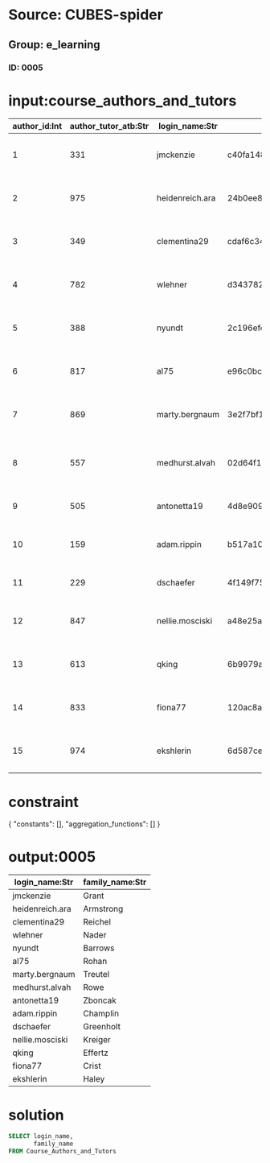 # Source: CUBES-spider
## Group: e_learning
### ID: 0005

# input:course_authors_and_tutors

| author_id:Int | author_tutor_atb:Str | login_name:Str | password:Str | personal_name:Str | middle_name:Str | family_name:Str | gender_mf:Str | address_line_1:Str |
|---|---|---|---|---|---|---|---|---|
| 1 | 331 | jmckenzie | c40fa148bdd0d2d45cd6e9ec1e685750fe07f81b | Cathrine | Ruthie | Grant | 0 | 756 Monahan Mews \n Spinkashire, NJ 64230-5098 |
| 2 | 975 | heidenreich.ara | 24b0ee84063c3b017ab1839e01b7280f47f7c7c2 | Retha | Corene | Armstrong | 0 | 98623 Huels Manor \n Jasttown, DE 31611 |
| 3 | 349 | clementina29 | cdaf6c3483f19e2253659a40a3aab786a3390f78 | Darius | Ethyl | Reichel | 0 | 99296 Keeling Courts \n North Audreanne, IL 28272 |
| 4 | 782 | wlehner | d34378200c9b5f72d3039fa640e7920aaec0fdf2 | Julio | Aniyah | Nader | 1 | 644 Montana Hill Suite 489 \n Daijamouth, CA 19587-4254 |
| 5 | 388 | nyundt | 2c196efe8aee23a1b9a7e752fe63029c5879af6f | Yessenia | Zena | Barrows | 1 | 5284 Champlin Roads \n Cassinport, WY 54636 |
| 6 | 817 | al75 | e96c0bcbbbb14747747a56ff4c17354f343a5b4f | Adolf | Keira | Rohan | 1 | 92220 Hellen Skyway Apt. 635 \n Rennerview, MS 81036 |
| 7 | 869 | marty.bergnaum | 3e2f7bf1e6acf0d616a8703ee0050fba13bc007f | Logan | Ethelyn | Treutel | 1 | 67541 Osborne Creek Suite 532 \n Bernhardview, WV 30288-1050 |
| 8 | 557 | medhurst.alvah | 02d64f11de97436343a0beba41bfcf69af61be1e | Kelsie | Kennith | Rowe | 0 | 0256 Walter Meadows Suite 523 \n Norbertoborough, AZ 49193 |
| 9 | 505 | antonetta19 | 4d8e909ae9b8888c93a2c5f1eccbd0c4ac6a01c3 | Georgiana | Mathew | Zboncak | 0 | 445 Quigley Fall \n Port Antonette, IN 81992-1255 |
| 10 | 159 | adam.rippin | b517a107b5f08fafe9628e88e7263a6f3a4a55c0 | Deja | Joyce | Champlin | 1 | 22575 Effertz Neck Apt. 046 \n Port Scotty, NY 67108-9197 |
| 11 | 229 | dschaefer | 4f149f75ecd84afcdf27343509cdd03d81edb119 | Ciara | Alejandra | Greenholt | 0 | 425 White Brooks \n Emmaleefort, IN 97850-2510 |
| 12 | 847 | nellie.mosciski | a48e25a58b3088e9cfdaca61130555ed2c772452 | Sheldon | Jayce | Kreiger | 1 | 513 Collins Plain Apt. 829 \n Clementinaville, VT 59908-2793 |
| 13 | 613 | qking | 6b9979a83b4a9e03ead034c8de47f1b013a3d3af | Madonna | Jaclyn | Effertz | 1 | 139 O'Conner Circles \n Virginieland, KS 23365 |
| 14 | 833 | fiona77 | 120ac8a5744f5b710ecaebbd8dd1633e3e33886e | Dusty | Amani | Crist | 1 | 3602 Boehm Forest \n Zulaufton, DC 35229-0366 |
| 15 | 974 | ekshlerin | 6d587cec8006e3a40565e1dad2c5b5b12b475b8f | Shakira | Fritz | Haley | 0 | 8928 Kunze Valley Apt. 747 \n South Jedidiahmouth, DE 28167 |

# constraint

{
  "constants": [],
  "aggregation_functions": []
}

# output:0005

| login_name:Str | family_name:Str |
|---|---|
| jmckenzie | Grant |
| heidenreich.ara | Armstrong |
| clementina29 | Reichel |
| wlehner | Nader |
| nyundt | Barrows |
| al75 | Rohan |
| marty.bergnaum | Treutel |
| medhurst.alvah | Rowe |
| antonetta19 | Zboncak |
| adam.rippin | Champlin |
| dschaefer | Greenholt |
| nellie.mosciski | Kreiger |
| qking | Effertz |
| fiona77 | Crist |
| ekshlerin | Haley |

# solution

```sql
SELECT login_name,
       family_name
FROM Course_Authors_and_Tutors
```
